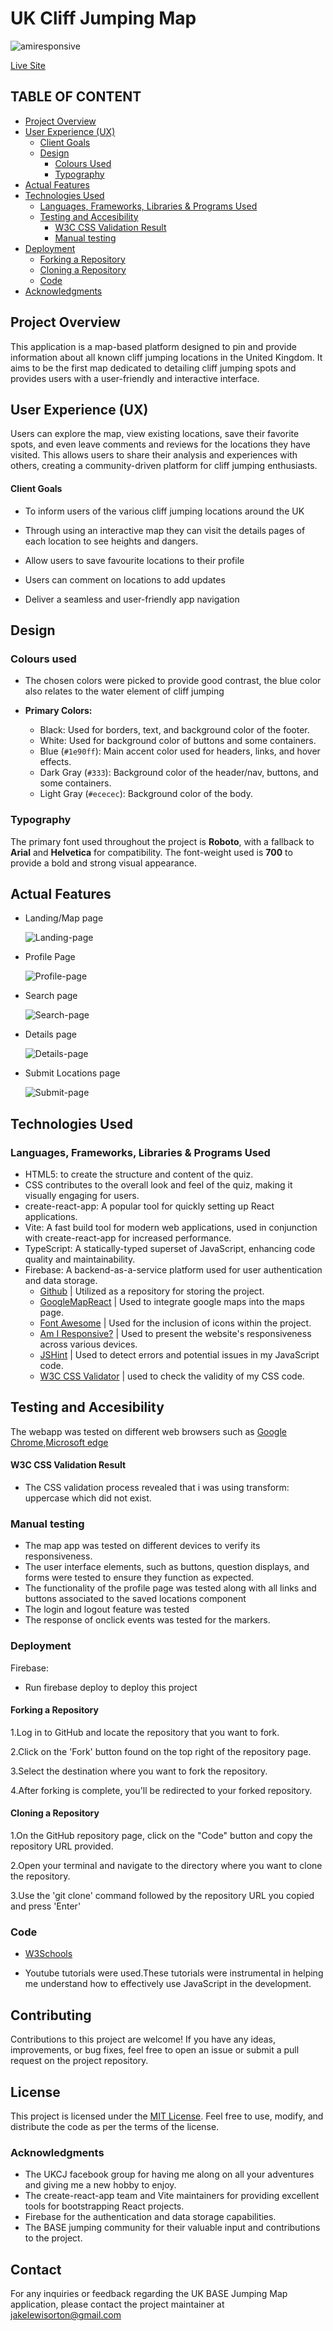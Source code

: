 # UK Cliff Jumping Map

![amiresponsive](public/assets/amiresponsive.png)

[Live Site](https://ukcj-map.com/)

## TABLE OF CONTENT

- [Project Overview](#project-overview)
- [User Experience (UX)](#user-experience-ux)
  - [Client Goals](#client-goals)
  - [Design](#design)
    - [Colours Used](#colours-used)
    - [Typography](#typography)
- [Actual Features](#actual-features)
- [Technologies Used](#technologies-used)
  - [Languages, Frameworks, Libraries \& Programs Used](#languages-frameworks-libraries--programs-used)
  - [Testing and Accesibility](#testing-and-accesibility)
    - [W3C CSS Validation Result](#w3c-css-validation-result)
    - [Manual testing](#manual-testing)
- [Deployment](#deployment)
  - [Forking a Repository](#forking-a-repository)
  - [Cloning a Repository](#cloning-a-repository)
  - [Code](#code)
- [Acknowledgments](#acknowledgments)

## Project Overview

 This application is a map-based platform designed to pin and provide information about all known cliff jumping locations in the United Kingdom. It aims to be the first map dedicated to detailing cliff jumping spots and provides users with a user-friendly and interactive interface.

## User Experience (UX)

Users can explore the map, view existing locations, save their favorite spots, and even leave comments and reviews for the locations they have visited. This allows users to share their analysis and experiences with others, creating a community-driven platform for cliff jumping enthusiasts.

#### Client Goals

- To inform users of the various cliff jumping locations around the UK
- Through using an interactive map they can visit the details pages of each location to see heights and dangers.
- Allow users to save favourite locations to their profile
- Users can comment on locations to add updates
  
- Deliver a seamless and user-friendly app navigation
  
## Design

### Colours used

- The chosen colors were picked to provide good contrast, the blue color also relates to the water element of cliff jumping

- **Primary Colors:**
  - Black: Used for borders, text, and background color of the footer.
  - White: Used for background color of buttons and some containers.
  - Blue (`#1e90ff`): Main accent color used for headers, links, and hover effects.
  - Dark Gray (`#333`): Background color of the header/nav, buttons, and some containers.
  - Light Gray (`#ececec`): Background color of the body.

### Typography

The primary font used throughout the project is **Roboto**, with a fallback to **Arial** and **Helvetica** for compatibility. The font-weight used is **700** to provide a bold and strong visual appearance.

## Actual Features

- Landing/Map page

  ![Landing-page](public/assets/map.png)

- Profile Page

  ![Profile-page](public/assets/profile.png)

- Search page

  ![Search-page](public/assets/search.png)

- Details page

  ![Details-page](public/assets/details.png)

- Submit Locations page

  ![Submit-page](public/assets/submit-location.png)

## Technologies Used

### Languages, Frameworks, Libraries & Programs Used

- HTML5: to create the structure and content of the quiz.
- CSS contributes to the overall look and feel of the quiz, making it visually engaging for users.
- create-react-app: A popular tool for quickly setting up React applications.
- Vite: A fast build tool for modern web applications, used in conjunction with create-react-app for increased performance.
- TypeScript: A statically-typed superset of JavaScript, enhancing code quality and maintainability.
- Firebase: A backend-as-a-service platform used for user authentication and data storage.
  - [Github](https://github.com/) | Utilized as a repository for storing the project.
  - [GoogleMapReact](https://www.npmjs.com/package/google-map-react) | Used to integrate google maps into the maps page.
  - [Font Awesome](https://fontawesome.com/icons) | Used for the inclusion of icons within the project.
  - [Am I Responsive?](https://ui.dev/amiresponsive?) | Used to present the website's responsiveness across various devices.
  - [JSHint](https://jshint.com/) | Used to detect errors and potential issues in my JavaScript code.
  - [W3C CSS Validator](https://jigsaw.w3.org/css-validator/) | used to check the validity of my CSS code.
  

## Testing and Accesibility
  
The webapp was tested on different web browsers such as [Google Chrome](https://www.google.com/chrome/),[Microsoft edge](https://www.microsoft.com/en-us/edge?form=MA13L0)

#### W3C CSS Validation Result

- The CSS validation process revealed that i was using transform: uppercase which did not exist.

### Manual testing

- The map app was tested on different devices to verify its responsiveness.
- The user interface elements, such as buttons, question displays, and forms were tested to ensure they function as expected.
- The functionality of the profile page was tested along with all links and buttons associated to the saved locations component 
- The login and logout feature was tested 
- The response of onclick events was tested for the markers.

### Deployment

Firebase: 

- Run firebase deploy to deploy this project


#### Forking a Repository

1.Log in to GitHub and locate the repository that you want to fork.

2.Click on the 'Fork' button found on the top right of the repository page.

3.Select the destination where you want to fork the repository.

4.After forking is complete, you'll be redirected to your forked repository.

#### Cloning a Repository

1.On the GitHub repository page, click on the "Code" button and copy the repository URL provided.

2.Open your terminal and navigate to the directory where you want to clone the repository.

3.Use the 'git clone' command followed by the repository URL you copied and press 'Enter'

### Code

- [W3Schools](https://www.w3schools.com/)
  
- Youtube tutorials were used.These tutorials were instrumental in helping me understand how to effectively use JavaScript in the development.

## Contributing
Contributions to this project are welcome! If you have any ideas, improvements, or bug fixes, feel free to open an issue or submit a pull request on the project repository.

## License
This project is licensed under the [MIT License](LICENSE). Feel free to use, modify, and distribute the code as per the terms of the license.

### Acknowledgments

- The UKCJ facebook group for having me along on all your adventures and giving me a new hobby to enjoy.
- The create-react-app team and Vite maintainers for providing excellent tools for bootstrapping React projects.
- Firebase for the authentication and data storage capabilities.
- The BASE jumping community for their valuable input and contributions to the project.

## Contact
For any inquiries or feedback regarding the UK BASE Jumping Map application, please contact the project maintainer at jakelewisorton@gmail.com

